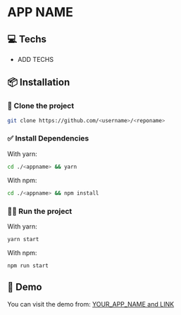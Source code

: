 # APP NAME

## 💻 Techs
- ADD TECHS
## 📦 Installation

### 📝 Clone the project

```bash
git clone https://github.com/<username>/<reponame>
```
### ✅ Install Dependencies
With yarn:
```bash
cd ./<appname> && yarn
```
With npm:
```bash
cd ./<appname> && npm install
```
### 🏃‍♂️ Run the project
With yarn:
```bash
yarn start
```
With npm:
```
npm run start
```
## 🔴 Demo
You can visit the demo from: [YOUR_APP_NAME and LINK](https://)